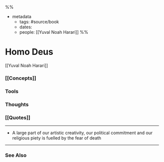 %%
- metadata
	- tags: #source/book
	- dates: 
	- people: [[Yuval Noah Harari]]
%%

# Homo Deus
[[Yuval Noah Harari]]

### [[Concepts]]

### Tools

### Thoughts

### [[Quotes]]
---

- A large part of our artistic creativity, our political commitment and our religious piety is fuelled by the fear of death

----
### See Also